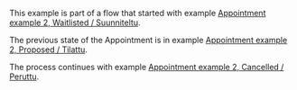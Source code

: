 This example is part of a flow that started with example
[Appointment example 2, Waitlisted / Suunniteltu](Appointment-appointment-status-extension-01.html).

The previous state of the Appointment is in example
[Appointment example 2, Proposed / Tilattu](Appointment-appointment-status-extension-02.html).

The process continues with example
[Appointment example 2, Cancelled / Peruttu](Appointment-appointment-status-extension-04.html).